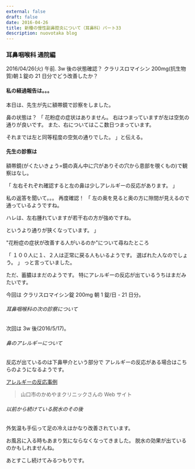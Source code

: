 ```yaml
---
external: false
draft: false
date: 2016-04-26
title: 新種の慢性副鼻腔炎について（耳鼻科）パート33
description: nuovotaka blog
---
```


### 耳鼻咽喉科 通院編

2016/04/26(火) 午前.
3w 後の状態確認？
クラリスロマイシン 200mg(抗生物質)朝１錠の 21 日分でどう改善したか？

#### 私の経過報告は。。。

本日は、先生が先に額帯鏡で診察をしました。

鼻の状態は？
「
花粉症の症状はありません。
右はつまっていますが左は空気の通りが良いです。
また、右についてはここ数日つまっています。

それまでは左と同等程度の空気の通りでした。
」と伝える。

#### 先生の診察は

額帯鏡(がくたいきょう=鏡の真ん中に穴がありその穴から患部を覗くもの)で観察はなし。

「
左右それぞれ確認すると左の鼻は少しアレルギーの反応があります。
」

私の返答を聞いて。。。
再度確認！
「
左の奥を見ると奥の方に隙間が見えるので通っているようですね。

ハレは、左右腫れていますが若干右の方が強めですね。

というより通りが狭くなっています。
」

"花粉症の症状が改善する人がいるのか"について尋ねたところ

「
１００人に１、２人は正常に戻る人もいるようです。
選ばれた人なのでしょう。
」
っと言っていました。

ただ、蓄膿はまだのようです。
特にアレルギーの反応が出ているうちはまだみたいです。

今回は
クラリスロマイシン錠 200mg 朝 1 錠/日 - 21 日分。

###### 耳鼻咽喉科の次の診察について

次回は 3w 後(2016/5/17)。

###### 鼻のアレルギーについて

反応が出ているのは下鼻甲介という部分で
アレルギーの反応がある場合はこちらのようになるようです。

[アレルギーの反応事例](http://www.kameyama-cl.com/column/allergy-rhinitis.html)

> 山口市のかめやまクリニックさんの Web サイト

###### 以前から続けている脱水のその後

外気温も手伝って足の冷えはかなり改善されています。

お風呂に入る時もあまり気にならなくなってきました。
脱水の効果が出ているのかもしれませんね。

あとすこし続けてみるつもりです。
